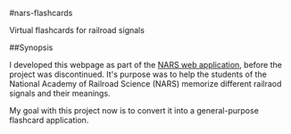 #nars-flashcards


Virtual flashcards for railroad signals


##Synopsis

I developed this webpage as part of the [NARS web application](https://github.com/JGitHubApp/narsapp), before the project was discontinued. It's purpose was to help the students of the National Academy of Railroad Science (NARS) memorize different railraod signals and their meanings.

My goal with this project now is to convert it into a general-purpose flashcard application.
